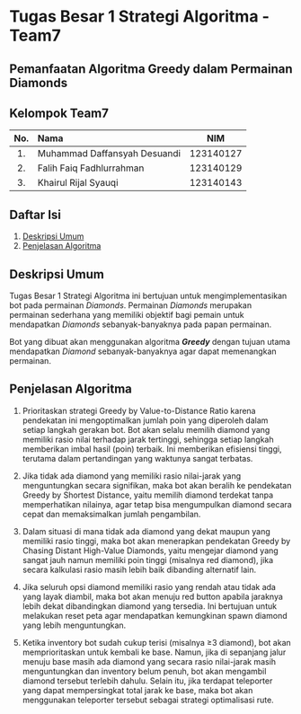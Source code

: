 # Tugas Besar 1 Strategi Algoritma - Team7
## Pemanfaatan Algoritma Greedy dalam Permainan Diamonds

## Kelompok Team7
| No. | Nama                     |   NIM    |
|:---:|:-------------------------|:--------:|
| 1.  | Muhammad Daffansyah Desuandi | 123140127 |
| 2.  | Falih Faiq Fadhlurrahman    | 123140129 |
| 3.  | Khairul Rijal Syauqi    | 123140143 |

## Daftar Isi
1. [Deskripsi Umum](#deskripsi-umum)
2. [Penjelasan Algoritma](#penjelasan-algoritma)

## Deskripsi Umum
Tugas Besar 1 Strategi Algoritma ini bertujuan untuk mengimplementasikan bot pada permainan _Diamonds_. Permainan _Diamonds_ merupakan permainan sederhana yang memiliki objektif bagi pemain untuk mendapatkan _Diamonds_ sebanyak-banyaknya pada papan permainan.

Bot yang dibuat akan menggunakan algoritma _**Greedy**_ dengan tujuan utama mendapatkan _Diamond_ sebanyak-banyaknya agar dapat memenangkan permainan.

## Penjelasan Algoritma
1. Prioritaskan strategi Greedy by Value-to-Distance Ratio karena pendekatan ini mengoptimalkan jumlah poin yang diperoleh dalam setiap langkah gerakan bot. Bot akan selalu memilih diamond yang memiliki rasio nilai terhadap jarak tertinggi, sehingga setiap langkah memberikan imbal hasil (poin) terbaik. Ini memberikan efisiensi tinggi, terutama dalam pertandingan yang waktunya sangat terbatas.

2. Jika tidak ada diamond yang memiliki rasio nilai-jarak yang menguntungkan secara signifikan, maka bot akan beralih ke pendekatan Greedy by Shortest Distance, yaitu memilih diamond terdekat tanpa memperhatikan nilainya, agar tetap bisa mengumpulkan diamond secara cepat dan memaksimalkan jumlah pengambilan.

3. Dalam situasi di mana tidak ada diamond yang dekat maupun yang memiliki rasio tinggi, maka bot akan menerapkan pendekatan Greedy by Chasing Distant High-Value Diamonds, yaitu mengejar diamond yang sangat jauh namun memiliki poin tinggi (misalnya red diamond), jika secara kalkulasi rasio masih lebih baik dibanding alternatif lain.

4. Jika seluruh opsi diamond memiliki rasio yang rendah atau tidak ada yang layak diambil, maka bot akan menuju red button apabila jaraknya lebih dekat dibandingkan diamond yang tersedia. Ini bertujuan untuk melakukan reset peta agar mendapatkan kemungkinan spawn diamond yang lebih menguntungkan.

5. Ketika inventory bot sudah cukup terisi (misalnya ≥3 diamond), bot akan memprioritaskan untuk kembali ke base. Namun, jika di sepanjang jalur menuju base masih ada diamond yang secara rasio nilai-jarak masih menguntungkan dan inventory belum penuh, bot akan mengambil diamond tersebut terlebih dahulu. Selain itu, jika terdapat teleporter yang dapat mempersingkat total jarak ke base, maka bot akan menggunakan teleporter tersebut sebagai strategi optimalisasi rute.

